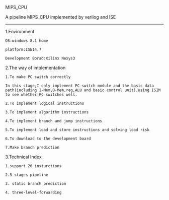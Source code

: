 MIPS_CPU

A pipeline MIPS_CPU implemented by verilog and ISE

---

1.Environment

	OS:windows 8.1 home

	platform:ISE14.7

	Development Borad:Xilinx Nexys3

2.The way of implementation

	1.To make PC switch correctly

	In this stage,I only implement PC switch module and the basic data 	path(including I-Mem,D-Mem,reg,ALU and basic control unit),using ISIM to see whether PC switches well. 

	2.To implement logical instructions

	3.To implement algorithm instructions

	4.To implement branch and jump instructions

	5.To implement load and store instructions and solving load risk

	6.To download to the development board 	

	7.Make branch prediction

3.Technical Index

	1.support 26 insturctions

	2.5 stages pipeline

	3. static branch prediction

	4. three-level-forwarding
